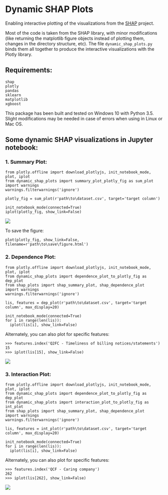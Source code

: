 # Dynamic SHAP Plots
Enabling interactive plotting of the visualizations from the [SHAP](https://github.com/slundberg/shap) project.

Most of the code is taken from the SHAP library, with minor modifications (like returning the matplotlib figure objects instead of plotting them, changes in the directory structure, etc). The file `dynamic_shap_plots.py` binds them all together to produce the interactive visualizations with the Plotly library.

## Requirements:
```
shap
plotly
pandas
sklearn
matplotlib
xgboost
```
This package has been built and tested on Windows 10 with Python 3.5. Slight modifications may be needed in case of errors when using in Linux or Mac OS.

##  Some dynamic SHAP visualizations in Jupyter notebook:

### 1. Summary Plot:
```
from plotly.offline import download_plotlyjs, init_notebook_mode, plot, iplot
from dynamic_shap_plots import summary_plot_plotly_fig as sum_plot
import warnings
warnings.filterwarnings('ignore')

plotly_fig = sum_plot(r'path\to\dataset.csv', target='target column')

init_notebook_mode(connected=True)
iplot(plotly_fig, show_link=False)
```

![](https://user-images.githubusercontent.com/39755678/62591715-16cbb480-b903-11e9-818f-82ce793af4b1.png)

To save the figure:
```
plot(plotly_fig, show_link=False, filename=r'path\to\save\figure.html')
```

### 2. Dependence Plot:
```
from plotly.offline import download_plotlyjs, init_notebook_mode, plot, iplot
from dynamic_shap_plots import dependence_plot_to_plotly_fig as dep_plot
from shap_plots import shap_summary_plot, shap_dependence_plot
import warnings
warnings.filterwarnings('ignore')

lis, features = dep_plot(r'path\to\dataset.csv', target='target column', max_display=20)

init_notebook_mode(connected=True)
for i in range(len(lis)):
  iplot(lis[i], show_link=False)
```
Alternately, you can also plot for specific features:

```
>>> features.index('Q2FC - Timeliness of billing notices/statements')
15
>>> iplot(lis[15], show_link=False)
```

![](https://user-images.githubusercontent.com/39755678/62591656-e257f880-b902-11e9-8a44-d5f75ad2304e.png)

### 3. Interaction Plot:
```
from plotly.offline import download_plotlyjs, init_notebook_mode, plot, iplot
from dynamic_shap_plots import dependence_plot_to_plotly_fig as dep_plot
from dynamic_shap_plots import interaction_plot_to_plotly_fig as int_plot
from shap_plots import shap_summary_plot, shap_dependence_plot
import warnings
warnings.filterwarnings('ignore')

lis, features = int_plot(r'path\to\dataset.csv', target='target column', max_display=20)

init_notebook_mode(connected=True)
for i in range(len(lis)):
  iplot(lis[i], show_link=False)
```
Alternately, you can also plot for specific features:

```
>>> features.index('QCF - Caring company')
262
>>> iplot(lis[262], show_link=False)
```

![](https://user-images.githubusercontent.com/39755678/62591749-39f66400-b903-11e9-9400-5c0eaec4c35d.png)
